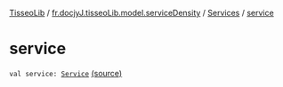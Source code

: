 [TisseoLib](../../index.md) / [fr.docjyJ.tisseoLib.model.serviceDensity](../index.md) / [Services](index.md) / [service](./service.md)

# service

`val service: `[`Service`](../-service/index.md) [(source)](https://github.com/docjyJ/TisseoLib/tree/master/src/main/kotlin/fr/docjyJ/tisseoLib/model/serviceDensity/Services.kt#L4)